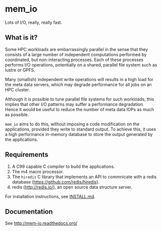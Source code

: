 # mem_io
Lots of I/O, really, really fast.


## What is it?
Some HPC workloads are embarrassingly parallel in the sense that they consists of a large number of independent computations performed by coordinated, but non-interacting processes.  Each of these processes performs I/O operations, potentially on a shared, parallel file system such as lustre or GPFS.

Many (smallish) independent write operations will results in a high load for the meta data servers, which may degrade performance for all jobs on an HPC cluster.

Although it is possible to tune parallel file systems for such workloads, this implies that other I/O patterns may suffer a performance degradation.  Hence it would be useful to reduce the number of meta data IOPs as much as possible.

`mem_io` aims to do this, without imposing a code modification on the applications, provided they write to standard output.  To achieve this, it uses a high performance in-memory database to store the output generated by the applications.


## Requirements
1. A C99 capable C compiler to build the applications.
1. The m4 macro processor.
1. The `hiredis` C library that implements an API to commnicate with a redis database (https://github.com/redis/hiredis).
1. redis (http://redis.io/), an open source data structure server.

For installation instructions, see [INSTALL.md](README.md).


## Documentation
See http://mem-io.readthedocs.org/
